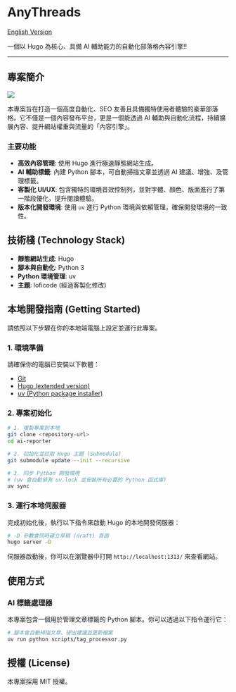 # AnyThreads

[English Version](README.en.md)

一個以 Hugo 為核心、具備 AI 輔助能力的自動化部落格內容引擎!!

---

## 專案簡介

![](./branner.jpg)

本專案旨在打造一個高度自動化、SEO 友善且具備獨特使用者體驗的豪華部落格。它不僅是一個內容發布平台，更是一個能透過 AI 輔助與自動化流程，持續擴展內容、提升網站權重與流量的「內容引擎」。

### 主要功能

- **高效內容管理**: 使用 Hugo 進行極速靜態網站生成。
- **AI 輔助標籤**: 內建 Python 腳本，可自動掃描文章並透過 AI 建議、增強、及管理標籤。
- **客製化 UI/UX**: 包含獨特的環境音效控制列，並對字體、顏色、版面進行了第一階段優化，提升閱讀體驗。
- **版本化開發環境**: 使用 `uv` 進行 Python 環境與依賴管理，確保開發環境的一致性。

## 技術棧 (Technology Stack)

- **靜態網站生成**: Hugo
- **腳本與自動化**: Python 3
- **Python 環境管理**: uv
- **主題**: loficode (經過客製化修改)

## 本地開發指南 (Getting Started)

請依照以下步驟在你的本地端電腦上設定並運行此專案。

### 1. 環境準備

請確保你的電腦已安裝以下軟體：
- [Git](https://git-scm.com/)
- [Hugo (extended version)](https://gohugo.io/installation/)
- [uv (Python package installer)](https://github.com/astral-sh/uv)

### 2. 專案初始化

```bash
# 1. 複製專案到本地
git clone <repository-url>
cd ai-reporter

# 2. 初始化並拉取 Hugo 主題 (Submodule)
git submodule update --init --recursive

# 3. 同步 Python 開發環境
# (uv 會自動偵測 uv.lock 並安裝所有必要的 Python 函式庫)
uv sync
```

### 3. 運行本地伺服器

完成初始化後，執行以下指令來啟動 Hugo 的本地開發伺服器：

```bash
# -D 參數會同時建立草稿 (draft) 頁面
hugo server -D
```

伺服器啟動後，你可以在瀏覽器中打開 `http://localhost:1313/` 來查看網站。

## 使用方式

### AI 標籤處理器

本專案包含一個用於管理文章標籤的 Python 腳本。你可以透過以下指令運行它：

```bash
# 腳本會自動掃描文章、提出建議並更新檔案
uv run python scripts/tag_processor.py
```

## 授權 (License)

本專案採用 MIT 授權。
